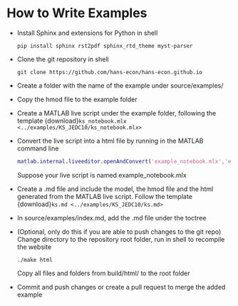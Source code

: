 # How to Write Examples

- Install Sphinx and extensions for Python in shell

  ```shell
  pip install sphinx rst2pdf sphinx_rtd_theme myst-parser
  ```

- Clone the git repository in shell

  ```shell
  git clone https://github.com/hans-econ/hans-econ.github.io
  ```

- Create a folder with the name of the example under source/examples/ 

- Copy the hmod file to the example folder

- Create a MATLAB live script under the example folder, following the template {download}`ks_notebook.mlx <../examples/KS_JEDC10/ks_notebook.mlx>`

- Convert the live script into a html file by running in the MATLAB command line

  ```matlab
  matlab.internal.liveeditor.openAndConvert('example_notebook.mlx','example_notebook.html')
  ```

  Suppose your live script is named example_notebook.mlx

- Create a .md file and include the model, the hmod file and the html generated from the MATLAB live script. Follow the template {download}`ks.md <../examples/KS_JEDC10/ks.md>`

- In source/examples/index.md, add the .md file under the toctree

- (Optional, only do this if you are able to push changes to the git repo) Change directory to the repository root folder, run in shell to recompile the website

  ```shell
  ./make html
  ```

  Copy all files and folders from build/html/ to the root folder

- Commit and push changes or create a pull request to merge the added example

